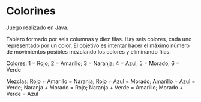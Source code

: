 Colorines
=========
Juego realizado en Java.

Tablero formado por seis columnas y diez filas. Hay seis colores, cada uno representado por un color.
El objetivo es intentar hacer el máximo número de movimientos posibles mezclando los colores y eliminando filas.

Colores:  1 = Rojo; 2 = Amarillo; 3 = Naranja; 4 = Azul; 5 = Morado; 6 = Verde
          
Mezclas:  Rojo + Amarillo = Naranja; Rojo + Azul = Morado; Amarillo + Azul = Verde; Naranja + Morado = Rojo; Naranja + Verde = Amarillo; Morado + Verde = Azul
